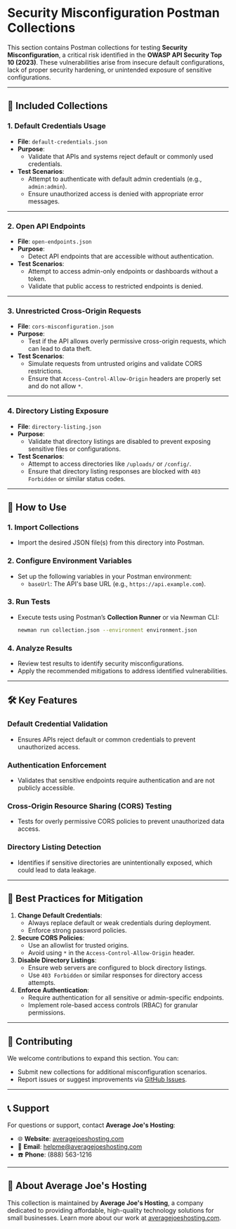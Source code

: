 # Security Misconfiguration Postman Collections

This section contains Postman collections for testing **Security Misconfiguration**, a critical risk identified in the **OWASP API Security Top 10 (2023)**. These vulnerabilities arise from insecure default configurations, lack of proper security hardening, or unintended exposure of sensitive configurations.

---

## 📂 **Included Collections**

### **1. Default Credentials Usage**
- **File**: `default-credentials.json`
- **Purpose**:
  - Validate that APIs and systems reject default or commonly used credentials.
- **Test Scenarios**:
  - Attempt to authenticate with default admin credentials (e.g., `admin:admin`).
  - Ensure unauthorized access is denied with appropriate error messages.

---

### **2. Open API Endpoints**
- **File**: `open-endpoints.json`
- **Purpose**:
  - Detect API endpoints that are accessible without authentication.
- **Test Scenarios**:
  - Attempt to access admin-only endpoints or dashboards without a token.
  - Validate that public access to restricted endpoints is denied.

---

### **3. Unrestricted Cross-Origin Requests**
- **File**: `cors-misconfiguration.json`
- **Purpose**:
  - Test if the API allows overly permissive cross-origin requests, which can lead to data theft.
- **Test Scenarios**:
  - Simulate requests from untrusted origins and validate CORS restrictions.
  - Ensure that `Access-Control-Allow-Origin` headers are properly set and do not allow `*`.

---

### **4. Directory Listing Exposure**
- **File**: `directory-listing.json`
- **Purpose**:
  - Validate that directory listings are disabled to prevent exposing sensitive files or configurations.
- **Test Scenarios**:
  - Attempt to access directories like `/uploads/` or `/config/`.
  - Ensure that directory listing responses are blocked with `403 Forbidden` or similar status codes.

---

## 🚀 **How to Use**

### **1. Import Collections**
- Import the desired JSON file(s) from this directory into Postman.

### **2. Configure Environment Variables**
- Set up the following variables in your Postman environment:
  - `baseUrl`: The API's base URL (e.g., `https://api.example.com`).

### **3. Run Tests**
- Execute tests using Postman’s **Collection Runner** or via Newman CLI:
  ```bash
  newman run collection.json --environment environment.json
  ```

### **4. Analyze Results**
- Review test results to identify security misconfigurations.
- Apply the recommended mitigations to address identified vulnerabilities.

---

## 🛠️ **Key Features**

### **Default Credential Validation**
- Ensures APIs reject default or common credentials to prevent unauthorized access.

### **Authentication Enforcement**
- Validates that sensitive endpoints require authentication and are not publicly accessible.

### **Cross-Origin Resource Sharing (CORS) Testing**
- Tests for overly permissive CORS policies to prevent unauthorized data access.

### **Directory Listing Detection**
- Identifies if sensitive directories are unintentionally exposed, which could lead to data leakage.

---

## 📄 **Best Practices for Mitigation**

1. **Change Default Credentials**:
   - Always replace default or weak credentials during deployment.
   - Enforce strong password policies.
2. **Secure CORS Policies**:
   - Use an allowlist for trusted origins.
   - Avoid using `*` in the `Access-Control-Allow-Origin` header.
3. **Disable Directory Listings**:
   - Ensure web servers are configured to block directory listings.
   - Use `403 Forbidden` or similar responses for directory access attempts.
4. **Enforce Authentication**:
   - Require authentication for all sensitive or admin-specific endpoints.
   - Implement role-based access controls (RBAC) for granular permissions.

---

## 🤝 **Contributing**

We welcome contributions to expand this section. You can:
- Submit new collections for additional misconfiguration scenarios.
- Report issues or suggest improvements via [GitHub Issues](https://github.com/AverageJoesHosting/CyberSecurity-OWASPTop10-Postman-Collections/issues).

---

## 📞 **Support**

For questions or support, contact **Average Joe's Hosting**:
- 🌐 **Website**: [averagejoeshosting.com](https://averagejoeshosting.com/)
- 📧 **Email**: [helpme@averagejoeshosting.com](mailto:helpme@averagejoeshosting.com)
- ☎️ **Phone**: (888) 563-1216

---

## 👋 **About Average Joe's Hosting**

This collection is maintained by **Average Joe's Hosting**, a company dedicated to providing affordable, high-quality technology solutions for small businesses. Learn more about our work at [averagejoeshosting.com](https://averagejoeshosting.com/).

